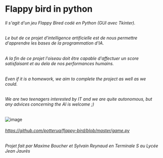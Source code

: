 # **Flappy bird in python**

###### Il s'agit d'un jeu Flappy Bired codé en Python (GUI avec Tkinter).
###### Le but de ce projet d'intelligence artificielle est de nous permettre d'apprendre les bases de la programmation d'IA.
###### A la fin de ce projet l'oiseau doit être capable d'affectuer un score satisfaisant et au dela de nos performances humains.

###### Even if it is a homework, we aim to complete the project as well as we could.
###### We are two teenagers interested by IT and we are quite autonomous, but any advices concerning the AI is welcome ;)

![image](https://gitlab.com/Napolitain/genetic-flappy-bird/raw/master/ingame.png)

######  https://github.com/potterua/flappy-bird/blob/master/game.py

###### Projet fait par Maxime Boucher et Sylvain Reynaud en Terminale S au Lycée Jean Jaurès